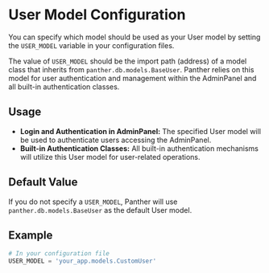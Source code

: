 # User Model Configuration

You can specify which model should be used as your User model by setting the `USER_MODEL` variable in your configuration files.

The value of `USER_MODEL` should be the import path (address) of a model class that inherits from `panther.db.models.BaseUser`. Panther relies on this model for user authentication and management within the AdminPanel and all built-in authentication classes.

## Usage

- **Login and Authentication in AdminPanel:** The specified User model will be used to authenticate users accessing the AdminPanel.
- **Built-in Authentication Classes:** All built-in authentication mechanisms will utilize this User model for user-related operations.

## Default Value

If you do not specify a `USER_MODEL`, Panther will use `panther.db.models.BaseUser` as the default User model.

## Example

```python
# In your configuration file
USER_MODEL = 'your_app.models.CustomUser'
```

